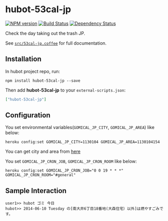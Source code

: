 # hubot-53cal-jp
[![NPM version][npm-image]][npm-url] [![Build Status][travis-image]][travis-url] [![Dependency Status][daviddm-url]][daviddm-image]

Check the day taking out the trash JP.

See [`src/53cal-jp.coffee`](src/53cal-jp.coffee) for full documentation.

## Installation

In hubot project repo, run:

`npm install hubot-53cal-jp --save`

Then add **hubot-53cal-jp** to your `external-scripts.json`:

```json
["hubot-53cal-jp"]
```

## Configuration
  You set environmental variables(`GOMICAL_JP_CITY`, `GOMICAL_JP_AREA`) like below:
```
heroku config:set GOMICAL_JP_CITY=1130104 GOMICAL_JP_AREA=1130104154
```
  You can get city and area from [here](http://www.53cal.jp/area_sv/)

  You set `GOMICAL_JP_CRON_JOB`, `GOMICAL_JP_CRON_ROOM` like below:
```
heroku config:set GOMICAL_JP_CRON_JOB="0 0 19 * * *" GOMICAL_JP_CRON_ROOM="#general"
```

## Sample Interaction

```
user1>> hubot ゴミ 今日
hubot>> 2014-06-10 Tuesday の[南大井6丁目18番地(大森住宅）以外]は燃やすごみです。
```

[npm-url]: https://npmjs.org/package/hubot-53cal-jp
[npm-image]: https://badge.fury.io/js/hubot-53cal-jp
[travis-url]: https://travis-ci.org/sanemat/hubot-53cal-jp
[travis-image]: https://travis-ci.org/sanemat/hubot-53cal-jp.svg?branch=master
[daviddm-url]: https://david-dm.org/sanemat/hubot-53cal-jp.svg?theme=shields.io
[daviddm-image]: https://david-dm.org/sanemat/hubot-53cal-jp
[coveralls-url]: https://coveralls.io/r/sanemat/hubot-53cal-jp
[coveralls-image]: https://coveralls.io/repos/sanemat/hubot-53cal-jp/badge.png
